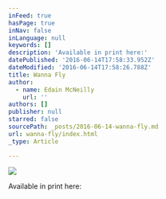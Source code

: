 ```yaml
---
inFeed: true
hasPage: true
inNav: false
inLanguage: null
keywords: []
description: 'Available in print here:'
datePublished: '2016-06-14T17:58:33.952Z'
dateModified: '2016-06-14T17:58:26.788Z'
title: Wanna Fly
author:
  - name: Edain McNeilly
    url: ''
authors: []
publisher: null
starred: false
sourcePath: _posts/2016-06-14-wanna-fly.md
url: wanna-fly/index.html
_type: Article

---
```

![](https://the-grid-user-content.s3-us-west-2.amazonaws.com/f295561c-c4cb-4068-b22a-c66f832121f7.jpg)

Available in print here:
